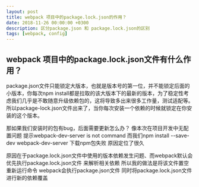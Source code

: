 ```yaml
---
layout: post
title: webpack 项目中的package.lock.json的作用？
date: 2018-11-26 00:00:00 +0300
description: 区分package.json 和 package.lock.json的区别
tags: [webpack, config]
---
```

## webpack 项目中的package.lock.json文件有什么作用？

package.json文件只能锁定大版本，也就是版本号的第一位，并不能锁定后面的小版本，你每次npm install都是拉取的该大版本下的最新的版本，为了稳定性考虑我们几乎是不敢随意升级依赖包的，这将导致多出来很多工作量，测试适配等。
所以package-lock.json文件出来了，当你每次安装一个依赖的时候就锁定在你安装的这个版本。

那如果我们安装时的包有bug，后面需要更新怎么办？
像本次在项目开发中无配置问题 提示webpack-dev-server is not command 而我们npm install --save-dev webpack-dev-server 下载npm包失败 原因定位了很久  


原因在于package.lock.json文件中使用的版本依赖发生问题、而webpack默认会优先执行package.lock.json文件 来解析相关依赖  所以我的做法是将该文件置空 重新运行命令  webpack会执行package.json文件 同时将package.lock.json文件进行新的依赖覆盖